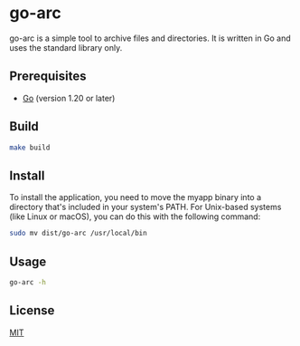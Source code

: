 # go-arc 
go-arc is a simple tool to archive files and directories. It is written in Go and uses the standard library only.


## Prerequisites
- [Go](https://golang.org/doc/install) (version 1.20 or later)

## Build
```bash
make build
``` 

## Install
To install the application, you need to move the myapp binary into a directory that's included in your system's PATH. For Unix-based systems (like Linux or macOS), you can do this with the following command:

```bash
sudo mv dist/go-arc /usr/local/bin
```

## Usage
```bash
go-arc -h
```

## License
[MIT](https://choosealicense.com/licenses/mit/)
```



